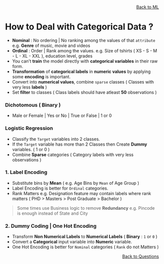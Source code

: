 <p align='right'><a align="right" href="https://github.com/KIRANKUMAR7296/Library/blob/main/Machine%20Learning/Machine%20Learning%20Models.md">Back to ML</a></p>

# How to Deal with Categorical Data ?

- **Nominal** : No ordering | No ranking among the values of that `attribute` e.g. **Genre** of music, movie and videos
- **Ordinal** : Order | Rank among the values. e.g. Size of tshirts ( XS - S - M - L - XL - XXL ), education level, grades 
- You can’t **train** the model directly with **categorical variables** in their raw form. 
- **Transformation** of **categorical labels** in **numeric values** by applying some **encoding** is important.
- Convert into **numerical values**, combine `sparse` classes ( Classes with very less **labels** )
- Set **filter** to classes ( Class labels should have atleast **50** observations )

### Dichotomous ( Binary )
- Male or Female | Yes or No | True or False | 1 or 0

### Logistic Regression
- Classify the `Target` variables into 2 classes.
- If the `Target` variable has more than 2 Classes then Create **Dummy** variables. ( 1 or 0 )
- Combine **Sparse** categories ( Category labels with very less observations )

### 1. Label Encoding
- Substitute bins by **Mean** ( e.g. Age Bins by `Mean` of Age Group )
- Label Encoding is better for `Ordinal` categories.
- Rank Matters e.g. Designation feature may contain labels where rank matters ( PHD > Masters > Post Graduate > Bachelor )

> Some times use Business logic to remove **Redundancy** e.g. Pincode is enough instead of State and City 

### 2. Dummy Coding | One Hot Encoding
- Transform **Non Numerical Labels** to **Numerical Labels** ( **Binary** : `1` or `0` ) 
- Convert a **Categorical** input variable into **Numeric** variable.
- One Hot Encoding is better for `Nominal` categories ( `Rank` do not Matters )

<p align='right'><a align="right" href="https://github.com/KIRANKUMAR7296/Library/blob/main/Interview.md">Back to Questions</a></p>
